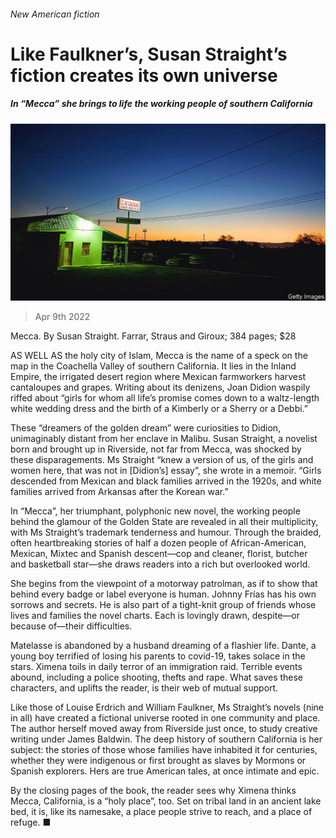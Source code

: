 ###### New American fiction

# Like Faulkner’s, Susan Straight’s fiction creates its own universe 

##### In “Mecca” she brings to life the working people of southern California 

![image](images/20220409_CUP003_0.jpg) 

> Apr 9th 2022 

Mecca. By Susan Straight. Farrar, Straus and Giroux; 384 pages; $28

AS WELL AS the holy city of Islam, Mecca is the name of a speck on the map in the Coachella Valley of southern California. It lies in the Inland Empire, the irrigated desert region where Mexican farmworkers harvest cantaloupes and grapes. Writing about its denizens, Joan Didion waspily riffed about “girls for whom all life’s promise comes down to a waltz-length white wedding dress and the birth of a Kimberly or a Sherry or a Debbi.”


These “dreamers of the golden dream” were curiosities to Didion, unimaginably distant from her enclave in Malibu. Susan Straight, a novelist born and brought up in Riverside, not far from Mecca, was shocked by these disparagements. Ms Straight “knew a version of us, of the girls and women here, that was not in [Didion’s] essay”, she wrote in a memoir. “Girls descended from Mexican and black families arrived in the 1920s, and white families arrived from Arkansas after the Korean war.”

In “Mecca”, her triumphant, polyphonic new novel, the working people behind the glamour of the Golden State are revealed in all their multiplicity, with Ms Straight’s trademark tenderness and humour. Through the braided, often heartbreaking stories of half a dozen people of African-American, Mexican, Mixtec and Spanish descent—cop and cleaner, florist, butcher and basketball star—she draws readers into a rich but overlooked world.

She begins from the viewpoint of a motorway patrolman, as if to show that behind every badge or label everyone is human. Johnny Frías has his own sorrows and secrets. He is also part of a tight-knit group of friends whose lives and families the novel charts. Each is lovingly drawn, despite—or because of—their difficulties.

Matelasse is abandoned by a husband dreaming of a flashier life. Dante, a young boy terrified of losing his parents to covid-19, takes solace in the stars. Ximena toils in daily terror of an immigration raid. Terrible events abound, including a police shooting, thefts and rape. What saves these characters, and uplifts the reader, is their web of mutual support.

Like those of Louise Erdrich and William Faulkner, Ms Straight’s novels (nine in all) have created a fictional universe rooted in one community and place. The author herself moved away from Riverside just once, to study creative writing under James Baldwin. The deep history of southern California is her subject: the stories of those whose families have inhabited it for centuries, whether they were indigenous or first brought as slaves by Mormons or Spanish explorers. Hers are true American tales, at once intimate and epic.

By the closing pages of the book, the reader sees why Ximena thinks Mecca, California, is a “holy place”, too. Set on tribal land in an ancient lake bed, it is, like its namesake, a place people strive to reach, and a place of refuge. ■


